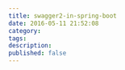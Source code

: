 ```yaml
---
title: swagger2-in-spring-boot
date: 2016-05-11 21:52:08
category:
tags:
description:
published: false
---
```

